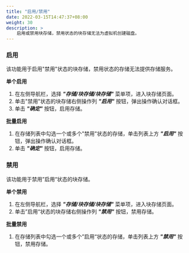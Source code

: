 ```yaml
---
title: "启用/禁用"
date: 2022-03-15T14:47:37+08:00
weight: 30
description: >
    启用或禁用块存储，禁用状态的块存储无法为虚拟机创建磁盘。
---
```


### 启用

该功能用于启用"禁用"状态的块存储，禁用状态的存储无法提供存储服务。

**单个启用**

1. 在左侧导航栏，选择 **_"存储/块存储/块存储"_** 菜单项，进入块存储页面。
2. 单击"禁用"状态的块存储右侧操作列 **_"启用"_** 按钮，弹出操作确认对话框。
2. 单击 **_"确定"_** 按钮，启用存储。

**批量启用**

1. 在存储列表中勾选一个或多个"禁用"状态的存储，单击列表上方 **_"启用"_** 按钮，弹出操作确认对话框。
2. 单击 **_"确定"_** 按钮，启用存储。

### 禁用

该功能用于禁用”启用“状态的块存储。

**单个禁用**

1. 在左侧导航栏，选择 **_"存储/块存储/块存储"_** 菜单项，进入块存储页面。
2. 单击”启用“状态的块存储右侧操作列 **_"禁用"_** 按钮，禁用存储。

**批量禁用**

1. 在存储列表中勾选一个或多个”启用“状态的存储，单击列表上方 **_"禁用"_** 按钮，禁用存储。